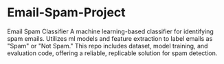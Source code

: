 # Email-Spam-Project
Email Spam Classifier A machine learning-based classifier for identifying spam emails. Utilizes ml models and feature extraction to label emails as "Spam" or "Not Spam." This repo includes dataset, model training, and evaluation code, offering a reliable, replicable solution for spam detection.


